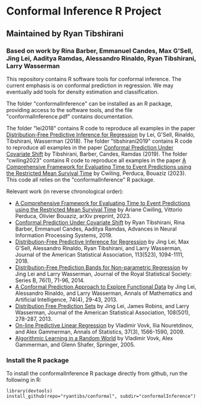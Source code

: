 # Conformal Inference R Project
## Maintained by Ryan Tibshirani
### Based on work by Rina Barber, Emmanuel Candes, Max G'Sell, Jing Lei, Aaditya Ramdas, Alessandro Rinaldo, Ryan Tibshirani, Larry Wasserman

This repository contains R software tools for conformal inference. The current
emphasis is on conformal prediction in regression. We may eventually add tools
for density estimation and classification.

The folder "conformalInference" can be installed as an R package, providing
access to the software tools, and the file "conformalInference.pdf" contains 
documentation. 

The folder "lei2018" contains R code to reproduce all examples in the paper
[Distribution-Free Predictive Inference for Regression](http://www.stat.cmu.edu/~ryantibs/papers/conformal.pdf)
by Lei, G'Sell, Rinaldo, Tibshirani, Wasserman (2018).  The folder
"tibshirani2019" contains R code to reproduce all examples in the paper
[Conformal Prediction Under Covariate Shift](http://www.stat.cmu.edu/~ryantibs/papers/weightedcp.pdf)
by Tibshirani, Barber, Candes, Ramdas (2019). The folder "cwiling2023"
contains R code to reproduce all examples in the paper
[A Comprehensive Framework for Evaluating Time to Event 
Predictions using the Restricted Mean Survival Time](https://arxiv.org/pdf/2306.16075.pdf)
by Cwiling, Perduca, Bouaziz (2023). This code all relies on the
"conformalInference" R package.

Relevant work (in reverse chronological order):

- [A Comprehensive Framework for Evaluating Time to Event 
  Predictions using the Restricted Mean Survival Time](https://arxiv.org/pdf/2306.16075.pdf)
  by Ariane Cwiling, Vittorio Perduca, Olivier Bouaziz, arXiv preprint, 2023.
- [Conformal Prediction Under Covariate Shift](http://www.stat.cmu.edu/~ryantibs/papers/weightedcp.pdf)
  by Ryan Tibshirani, Rina Barber, Emmanuel Candes, Aaditya Ramdas, Advances in
  Neural Information Processing Systems, 2019.
- [Distribution-Free Predictive Inference for Regression](http://www.stat.cmu.edu/~ryantibs/papers/conformal.pdf) 
  by Jing Lei, Max G'Sell, Alessandro Rinaldo, Ryan Tibshirani, and Larry
  Wasserman, Journal of the American Statistical Association, 113(523),
  1094-1111, 2018.
- [Distribution-Free Prediction Bands for Non-parametric Regression](https://rss.onlinelibrary.wiley.com/doi/abs/10.1111/rssb.12021)
  by Jing Lei and Larry Wasserman, Journal of the Royal Statistical Society:
  Series B, 76(1), 71-96, 2014. 
- [A Conformal Prediction Approach to Explore Functional Data](https://link.springer.com/article/10.1007%2Fs10472-013-9366-6)
  by Jing Lei, Alessandro Rinaldo, and Larry Wasserman, Annals of Mathematics
  and Artificial Intelligence, 74(4), 29-43, 2013.
- [Distribution Free Prediction Sets](https://amstat.tandfonline.com/doi/abs/10.1080/01621459.2012.751873)
  by Jing Lei, James Robins, and Larry Wasserman, Journal of the American
  Statistical Association, 108(501), 278-287, 2013.
- [On-line Predictive Linear Regression](http://www.alrw.net/articles/01.pdf) by
  Vladimir Vovk, Ilia Nouretdinov, and Alex Gammerman, Annals of Statistics,
  37(3), 1566-1590, 2009. 
- [Algorithmic Learning in a Random World](http://www.alrw.net) by Vladimir
  Vovk, Alex Gammerman, and Glenn Shafer, Springer, 2005.
  
### Install the R package

To install the conformalInference R package directly from github, run the
following in R:

```{r}
library(devtools)
install_github(repo="ryantibs/conformal", subdir="conformalInference")
```

